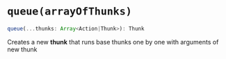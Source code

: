# `queue(arrayOfThunks)`

```js
queue(...thunks: Array<Action|Thunk>): Thunk
```

Creates a new **thunk** that runs base thunks one by one with arguments of new thunk